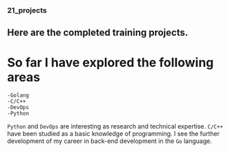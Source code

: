### 21_projects

## Here are the completed training projects.
# So far I have explored the following areas
	-Golang
	-C/C++
	-DevOps
	-Python
`Python` and `DevOps` are interesting as research and technical expertise.
`C/C++` have been studied as a basic knowledge of programming.
I see the further development of my career in back-end development in the `Go` language.

